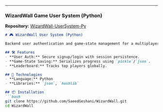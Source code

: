 
---

### **WizardWall Game User System (Python)**  
**Repository:** [WizardWall-UserSystem-Py](https://github.com/SaeedGeshani/WizardWall)  

```markdown
# 🎮 WizardWall User System (Python)  

Backend user authentication and game-state management for a multiplayer game.  

## 🛠️ Features  
- **User Auth:** Secure signup/login with session persistence.  
- **Game-State Saving:** Serializes progress using `pickle`/`json`.  
- **Leaderboard:** Tracks top players globally.  

## 🚀 Technologies  
- **Language:** Python  
- **Libraries:** `json`, `hashlib`  

## 📦 Installation  
```bash
git clone https://github.com/SaeedGeshani/WizardWall.git  
cd WizardWall  
